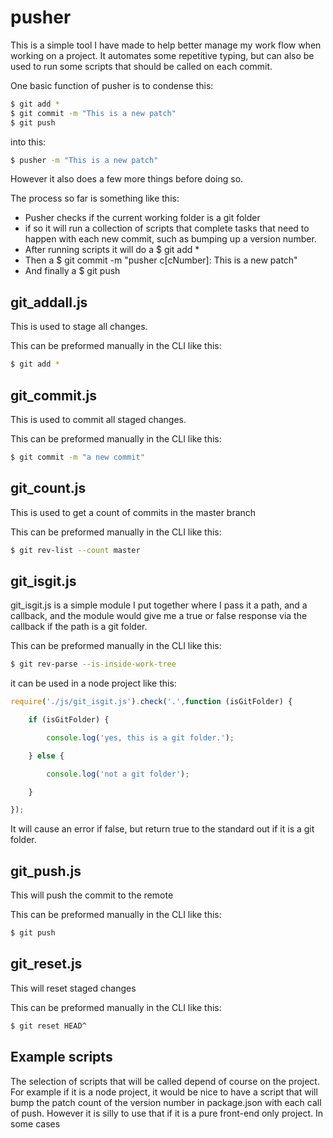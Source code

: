 # pusher

This is a simple tool I have made to help better manage my work flow when working on a project. It automates some repetitive typing, but can also be used to run some scripts that should be called on each commit.

One basic function of pusher is to condense this:

```bash
$ git add *
$ git commit -m "This is a new patch"
$ git push
```

into this:

```bash
$ pusher -m "This is a new patch"
```

However it also does a few more things before doing so.

The process so far is something like this:

* Pusher checks if the current working folder is a git folder
* if so it will run a collection of scripts that complete tasks that need to happen with each new commit, such as bumping up a version number.
* After running scripts it will do a $ git add *
* Then a $ git commit -m "pusher c[cNumber]: This is a new patch"
* And finally a $ git push

## git_addall.js

This is used to stage all changes.

This can be preformed manually in the CLI like this:
```bash
$ git add *
```

## git_commit.js

This is used to commit all staged changes.

This can be preformed manually in the CLI like this:
```bash
$ git commit -m "a new commit"
```

## git_count.js

This is used to get a count of commits in the master branch

This can be preformed manually in the CLI like this:
```bash
$ git rev-list --count master
```

## git_isgit.js

git_isgit.js is a simple module I put together where I pass it a path, and a callback, and the module would give me a true or false response via the callback if the path is a git folder.

This can be preformed manually in the CLI like this:
```bash
$ git rev-parse --is-inside-work-tree
```

it can be used in a node project like this:
```js
require('./js/git_isgit.js').check('.',function (isGitFolder) {

    if (isGitFolder) {

        console.log('yes, this is a git folder.');

    } else {

        console.log('not a git folder');

    }

});
```

It will cause an error if false, but return true to the standard out if it is a git folder.

## git_push.js

This will push the commit to the remote

This can be preformed manually in the CLI like this:
```bash
$ git push
```

## git_reset.js

This will reset staged changes

This can be preformed manually in the CLI like this:
```bash
$ git reset HEAD^
```

## Example scripts

The selection of scripts that will be called depend of course on the project. For example if it is a node project, it would be nice to have a script that will bump the patch count of the version number in package.json with each call of push. However it is silly to use that if it is a pure front-end only project. In some cases 